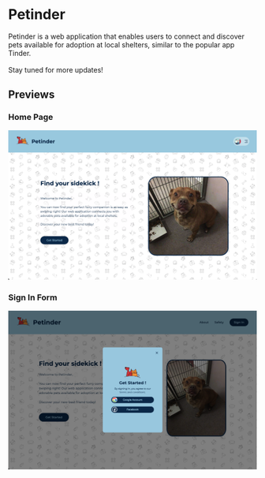 # **Petinder**
Petinder is a web application that enables users to connect and discover pets available for adoption at local shelters, similar to the popular app Tinder. <br><br>
Stay tuned for more updates!

## Previews
### Home Page
![Home Page](<Documentation/Screenshots/homepage.png>)
### Sign In Form
![Sign In Form](<Documentation/Screenshots/signin.png>)

